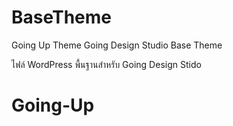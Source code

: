# BaseTheme
Going Up Theme
Going Design Studio Base Theme

ไฟล์ WordPress พื้นฐานสำหรับ Going Design Stido
# Going-Up
